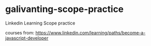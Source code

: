 # galivanting-scope-practice
Linkedin Learning Scope practice

courses from: https://www.linkedin.com/learning/paths/become-a-javascript-developer
